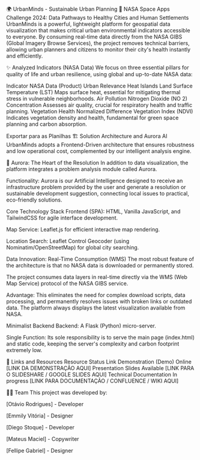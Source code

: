 🌍 UrbanMinds - Sustainable Urban Planning
🚀 NASA Space Apps Challenge 2024: Data Pathways to Healthy Cities and Human Settlements
UrbanMinds is a powerful, lightweight platform for geospatial data visualization that makes critical urban environmental indicators accessible to everyone. By consuming real-time data directly from the NASA GIBS (Global Imagery Browse Services), the project removes technical barriers, allowing urban planners and citizens to monitor their city's health instantly and efficiently.

✨ Analyzed Indicators (NASA Data)
We focus on three essential pillars for quality of life and urban resilience, using global and up-to-date NASA data:

Indicator	NASA Data (Product)	Urban Relevance
Heat Islands	Land Surface Temperature (LST)	Maps surface heat, essential for mitigating thermal stress in vulnerable neighborhoods.
Air Pollution	Nitrogen Dioxide (NO 2) Concentration	Assesses air quality, crucial for respiratory health and traffic planning.
Vegetation Health	Normalized Difference Vegetation Index (NDVI)	Indicates vegetation density and health, fundamental for green space planning and carbon absorption.

Exportar para as Planilhas
🏗️ Solution Architecture and Aurora AI
UrbanMinds adopts a Frontend-Driven architecture that ensures robustness and low operational cost, complemented by our intelligent analysis engine.

🤖 Aurora: The Heart of the Resolution
In addition to data visualization, the platform integrates a problem analysis module called Aurora.

Functionality: Aurora is our Artificial Intelligence designed to receive an infrastructure problem provided by the user and generate a resolution or sustainable development suggestion, connecting local issues to practical, eco-friendly solutions.

Core Technology Stack
Frontend (SPA): HTML, Vanilla JavaScript, and TailwindCSS for agile interface development.

Map Service: Leaflet.js for efficient interactive map rendering.

Location Search: Leaflet Control Geocoder (using Nominatim/OpenStreetMap) for global city searching.

Data Innovation: Real-Time Consumption (WMS)
The most robust feature of the architecture is that no NASA data is downloaded or permanently stored.

The project consumes data layers in real-time directly via the WMS (Web Map Service) protocol of the NASA GIBS service.

Advantage: This eliminates the need for complex download scripts, data processing, and permanently resolves issues with broken links or outdated data. The platform always displays the latest visualization available from NASA.

Minimalist Backend
Backend: A Flask (Python) micro-server.

Single Function: Its sole responsibility is to serve the main page (index.html) and static code, keeping the server's complexity and carbon footprint extremely low.

🔗 Links and Resources
Resource	Status	Link
Demonstration (Demo)	Online	[LINK DA DEMONSTRAÇÃO AQUI]
Presentation Slides	Available	[LINK PARA O SLIDESHARE / GOOGLE SLIDES AQUI]
Technical Documentation	In progress	[LINK PARA DOCUMENTAÇÃO / CONFLUENCE / WIKI AQUI]


🧑‍💻 Team
This project was developed by:

[Otávio Rodrigues] - Developer

[Emmily Vitória] - Designer

[Diego Stoque] - Developer

[Mateus Maciel] - Copywriter

[Fellipe Gabriel] - Designer
